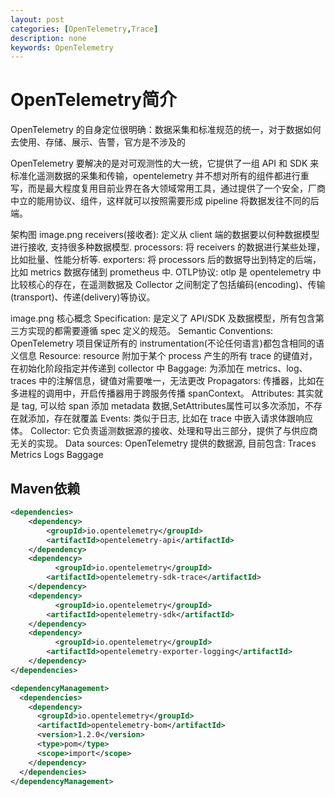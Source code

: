 ```yaml
---
layout: post
categories: [OpenTelemetry,Trace]
description: none
keywords: OpenTelemetry
---
```

# OpenTelemetry简介
OpenTelemetry 的自身定位很明确：数据采集和标准规范的统一，对于数据如何去使用、存储、展示、告警，官方是不涉及的

OpenTelemetry 要解决的是对可观测性的大一统，它提供了一组 API 和 SDK 来标准化遥测数据的采集和传输，opentelemetry 并不想对所有的组件都进行重写，而是最大程度复用目前业界在各大领域常用工具，通过提供了一个安全，厂商中立的能用协议、组件，这样就可以按照需要形成 pipeline 将数据发往不同的后端。

架构图
image.png
receivers(接收者): 定义从 client 端的数据要以何种数据模型进行接收, 支持很多种数据模型.
processors: 将 receivers 的数据进行某些处理，比如批量、性能分析等.
exporters: 将 processors 后的数据导出到特定的后端，比如 metrics 数据存储到 prometheus 中.
OTLP协议: otlp 是 opentelemetry 中比较核心的存在，在遥测数据及 Collector 之间制定了包括编码(encoding)、传输(transport)、传递(delivery)等协议。

image.png
核心概念
Specification: 是定义了 API/SDK 及数据模型，所有包含第三方实现的都需要遵循 spec 定义的规范。
Semantic Conventions: OpenTelemetry 项目保证所有的 instrumentation(不论任何语言)都包含相同的语义信息
Resource: resource 附加于某个 process 产生的所有 trace 的键值对，在初始化阶段指定并传递到 collector 中
Baggage: 为添加在 metrics、log、traces 中的注解信息，键值对需要唯一，无法更改
Propagators: 传播器，比如在多进程的调用中，开启传播器用于跨服务传播 spanContext。
Attributes: 其实就是 tag, 可以给 span 添加 metadata 数据,SetAttributes属性可以多次添加，不存在就添加，存在就覆盖
Events: 类似于日志, 比如在 trace 中嵌入请求体跟响应体。
Collector: 它负责遥测数据源的接收、处理和导出三部分，提供了与供应商无关的实现。
Data sources: OpenTelemetry 提供的数据源, 目前包含:
Traces
Metrics
Logs
Baggage

## Maven依赖
```xml
<dependencies>   
    <dependency>
        <groupId>io.opentelemetry</groupId>
        <artifactId>opentelemetry-api</artifactId>
    </dependency>
    <dependency>
          <groupId>io.opentelemetry</groupId>
        <artifactId>opentelemetry-sdk-trace</artifactId>
    </dependency>
    <dependency>
          <groupId>io.opentelemetry</groupId>
        <artifactId>opentelemetry-sdk</artifactId>
    </dependency>
    <dependency>
          <groupId>io.opentelemetry</groupId>
        <artifactId>opentelemetry-exporter-logging</artifactId>
    </dependency>
</dependencies>

<dependencyManagement>
  <dependencies>
    <dependency>
      <groupId>io.opentelemetry</groupId>
      <artifactId>opentelemetry-bom</artifactId>
      <version>1.2.0</version>
      <type>pom</type>
      <scope>import</scope>
    </dependency>
  </dependencies>
</dependencyManagement>
```